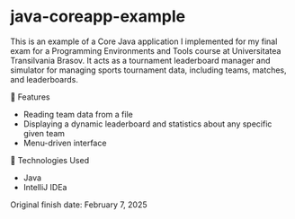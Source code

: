 # java-coreapp-example
This is an example of a Core Java application I implemented for my final exam for a Programming Environments and Tools course at Universitatea Transilvania Brasov. It acts as a tournament leaderboard manager and simulator for managing sports tournament data, including teams, matches, and leaderboards.

🔧 Features
- Reading team data from a file
- Displaying a dynamic leaderboard and statistics about any specific given team
- Menu-driven interface

📁 Technologies Used
- Java
- IntelliJ IDEa

Original finish date: February 7, 2025
